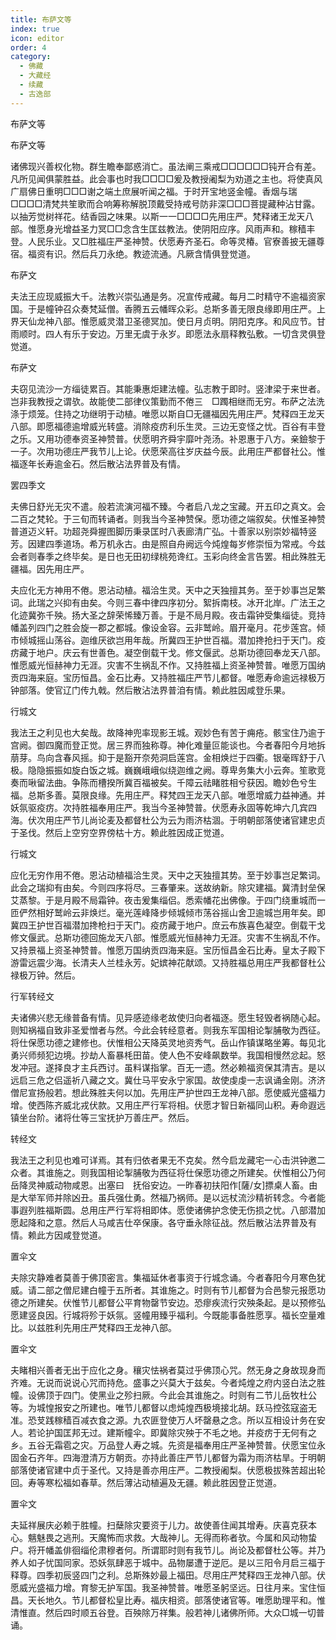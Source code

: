```yaml
---
title: 布萨文等
index: true
icon: editor
order: 4
category:
  - 佛藏
  - 大藏经
  - 续藏
  - 古逸部
---
```


  布萨文等  

布萨文等  

诸佛现兴善权化物。群生瞻奉鄙惑消亡。虽法阐三乘戒□□□□□□钝开合有差。凡所见闻俱蒙胜益。此会事也时我□□□□爰及教授阇梨为劝道之主也。将使真风广扇佛日重明□□□谢之端土庶展听闻之福。于时开宝地竖金幢。香烟与瑞□□□□清梵共笙歌而合响筹称解脱顶戴受持戒号防非深□□□菩提藏种沾甘露。以抽芳觉树祥花。结香园之味果。以斯一一□□□□先用庄严。梵释诸王龙天八部。惟愿身光增益圣力冥□□念含生匡兹教法。使阴阳应序。风雨声和。稼穑丰登。人民乐业。又□胜福庄严圣神赞。伏愿寿齐圣石。命等灵椿。官寮善披无疆尊宿。福资有识。然后兵刀永绝。教迹流通。凡厥含情俱登觉道。  

布萨文  

夫法王应现威振大千。法教兴崇弘通是务。况宣传戒藏。每月二时精守不逾福资家国。于是幢钟召众奏梵延僧。香腾五云幡晖众彩。总斯多善无限良缘即用庄严。上界天仙龙神八部。惟愿威灵潜卫圣德冥加。使日月贞明。阴阳克序。和风应节。甘雨顺时。四人有乐于安边。万里无虞于永岁。即愿法永扇释教弘敷。一切含灵俱登觉道。  

布萨文  

夫窃见流沙一方缁徒累百。其能秉惠炬建法幢。弘志教于即时。竖津梁于来世者。岂非我教授之谓欤。故能使二部律仪策勤而不倦三　□躅相继而无穷。布萨之法洗涤于烦笼。住持之功继明于动植。唯愿以斯自□无疆福因先用庄严。梵释四王龙天八部。即愿福德逾增威光转盛。消除疫疠利乐生灵。三边无变怪之忧。百谷有丰登之乐。又用功德奉资圣神赞普。伏愿明齐舜宇靡叶尧汤。补恩惠于八方。亲鐱黎于一子。次用功德庄严我节儿上论。伏愿荣高往岁庆益今辰。此用庄严都督社公。惟福逐年长寿逾金石。然后散沾法界普及有情。  

罢四季文  

夫佛日舒光无灾不遣。般若流演河福不臻。今者启八龙之宝藏。开五印之真文。会二百之梵轮。于三旬而转诵者。则我当今圣神赞保。愿功德之端叙矣。伏惟圣神赞普道迈义轩。功超尧舜握图脚历秉录匡时八表廊清广弘。十善家以别崇妙福特竖芳。因建四季道场。希万机永古。由是照自舟阙远今炖煌每岁修崇恒为常戒。今兹会者则春季之终毕矣。是日也无田初绿桃苑谗红。玉彩向终金言告罢。相此殊胜无疆福。因先用庄严。  

夫应化无方神用不倦。恩沾动植。福洽生灵。天中之天独擅其务。至于妙事岂足繁词。此瑞之兴抑有由矣。今则三春中律四序初分。絮拆南枝。冰开北岸。广法王之化迹冀弥千殃。扬大圣之辞荣悕臻万善。于是不局月殿。夜击霜钟受集缁徒。竞持幡盖列四门之胜会旋一郡之都城。像设金容。云非鹫岭。眉开毫月。花步莲宫。倾市倾城摇山荡谷。迦维厌欲岂用年哉。所冀四王护世百福。潜加搀抢扫于天门。疫疠藏于地户。庆云有世善色。凝空倒载干戈。修文偃武。总斯功德回奉龙天八部。惟愿威光恒赫神力无涯。灾害不生祸乱不作。又持胜福上资圣神赞普。唯愿万国纳贡四海来庭。宝历恒昌。金石比寿。又持胜福庄严节儿都督。唯愿寿命逾远禄极万钟部落。使官辽门传九戟。然后散沾法界普洎有情。赖此胜因咸登乐果。  

行城文  

我法王之利见也大矣哉。故降神兜率现影王城。观妙色有苦于痈疮。骸宝住乃逾于宫阙。御四魔而登正觉。居三界而独称尊。神化难量叵能谈也。今者春阳今月地拆萠芽。鸟向含春风摇。抑于是豁开奈苑洞启莲宫。金相焕烂于四衢。银毫晖舒于八极。隐隐振振如旋白饭之城。巍巍峨峨似绕迦维之阙。尊卑务集大小云奔。笙歌竞奏而啾留法曲。争陈而槽揆所冀百福被矣。千障云祛睹胜相兮获因。瞻妙色兮生福。总斯多善。莫限良缘。先用庄严。释梵四王龙天八部。唯愿增威力益神通。并妖氛驱疫疠。次持胜福奉用庄严。我当今圣神赞普。伏愿寿永固等乾坤六几宾四海。伏次用庄严节儿尚论麦及都督杜公为云为雨济枯涸。于明朝部落使诸官建忠贞于圣伐。然后上空穷空界傍枯十方。赖此胜因成正觉道。  

行城文  

应化无穷作用不倦。恩沾动植福洽生灵。天中之天独擅其势。至于妙事岂足繁词。此会之瑞抑有由矣。今则四序将尽。三春肇来。送故纳新。除灾建福。冀清封垒保艾蒸黎。于是月殿不局霜钟。夜击爰集缁侣。悉索幡花出佛像。于四门绕重城而一匝俨然相好鹫岭云非焕烂。毫光莲峰降步倾城倾市荡谷摇山舍卫逾城岂用年矣。即冀四王护世百福潜加搀枪扫于天门。疫疠藏于地户。庶云布族喜色凝空。倒载干戈修文偃武。总斯功德回施龙天八部。惟愿威光恒赫神力无涯。灾害不生祸乱不作。又持景福上资圣神赞普。惟愿万国纳贡四海来庭。宝历恒昌金石比寿。皇太子殿下游雷远震少海。长清夫人兰桂永芳。妃嫔神花献颂。又持胜福总用庄严我都督杜公禄极万钟。然后。  

行军转经文  

夫诸佛兴悲无缘普备有情。见异感迹缘老故使归向者福逐。愿生轻毁者祸随心起。则知祸福自致非圣爱憎者与然。今此会转经意者。则我东军国相论掣脯敬为西征。将仕保愿功德之建修也。伏惟相公天降英灵地资秀气。岳山作镇谋略坐筹。每见北勇兴师频犯边境。抄劫人畜暴枆田苗。使人色不安峰飙数举。我国相慢然忿起。怒发冲冠。遂择良才主兵西讨。虽料谋指掌。百无一遗。然必赖福资保其清吉。是以远启三危之侣遥祈八藏之文。冀仕马平安永宁家国。故使虔虔一志讽诵金刚。济济僧尼宣扬般若。想此殊胜夫何以加。先用庄严护世四王龙神八部。愿使威光盛福力增。使西陈齐威北戎伏款。又用庄严行军将相。伏愿才智日新福同山积。寿命遐远镇坐台阶。诸将仕等三宝抚护万善庄严。然后。  

转经文  

我法王之利见也难可详焉。其有归依者果无不克矣。然今启龙藏宅一心击洪钟邀二众者。其谁施之。则我国相论掣脯敬为西征将仕保愿功德之所建矣。伏惟相公乃何岳降灵神威动物咸恩。出塞曰　抚俗安边。一昨春初扶阳作[薩/女]摽桌人畜。由是大举军师并除凶丑。虽兵强仕勇。然福乃祸师。是以远杖流沙精祈转念。今者能事遐列胜福斯圆。总用庄严行军将相即体。愿使诸佛护念使无伤损之忧。八部潜加愿起降和之意。然后人马咸吉仕卒保康。各守垂永除征战。然后散沾法界普及有情。赖此方因咸登觉道。  

置伞文  

夫除灾静难者莫善于佛顶密言。集福延休者事资于行城念诵。今者春阳今月寒色犹威。请二部之僧尼建白幢于五所者。其谁施之。时则有节儿都督为合邑黎元报愿功德之所建矣。伏惟节儿都督公平育物罄节安边。恐瘳疾流行灾殃条起。是以预修弘愿建竖良因。行城将殄于妖氛。竖幢用臻乎福利。今既能事备胜愿享。福长空量难比。以兹胜利先用庄严梵释四王龙神八部。  

置伞文  

夫睹相兴善者无出于应化之身。穰灾怯祸者莫过乎佛顶心咒。然无身之身故现身而齐难。无说而说说心咒而持危。盛事之兴莫大于兹矣。今者炖煌之府内竖白法之胜幢。设佛顶于四门。使黑业之殄扫厥。今此会其谁施之。时则有二节儿岳牧杜公等。为城惶报安之所建也。唯节儿都督以虑炖煌西极境接北胡。跃马控弦寇盗无准。恐芆践稼穑百减衣食之源。九农匪登使万人坏罄悬之念。所以互相设计务在安人。若论护国匡邦无过。建斯幢伞。即冀除灾殃于不毛之地。并疫疠于无何有之乡。五谷无霜雹之灾。万品登人寿之城。先资是福奉用庄严圣神赞普。伏愿宝位永固金石齐年。四海澄清万方朝贡。亦持此善庄严节儿都督为霜为雨济枯旱。于明朝部落使诸官建中贞于圣代。又持是善亦用庄严。二教授阇梨。伏愿极拔殊苦超出轮回。寿等寒松福如春草。然后薄沾动植遍及无疆。赖此胜因登正觉道。  

置伞文  

夫延祥展庆必赖于胜幢。扫蘖除灾要资于儿力。故使善住闻其增寿。庆喜克获本心。魑魅畏之逃刑。天魔怖而求救。大哉神儿。无得而称者欤。今属和风动物蛰户。将开幡盖俳徊缁伦肃穆者何。所谓耶时则有我节儿。尚论及都督杜公等。并乃养人如子忧国同家。恐妖氛肆恶于城中。品物屡遭于逆厄。是以三阳令月启三福于释尊。四季初辰竖四门之利。总斯殊妙最上福田。尽用庄严梵释四王龙神八部。伏愿威光盛福力增。育黎无护军国。我圣神赞普。唯愿圣躬坚远。日往月来。宝住恒昌。天长地久。节儿都督松皇比寿。福庆相资。部落使诸官等。唯愿助理平和。惟清惟直。然后四时顺五谷登。百殃除万祥集。般若神儿诸佛所师。大众□城一切普诵。  

